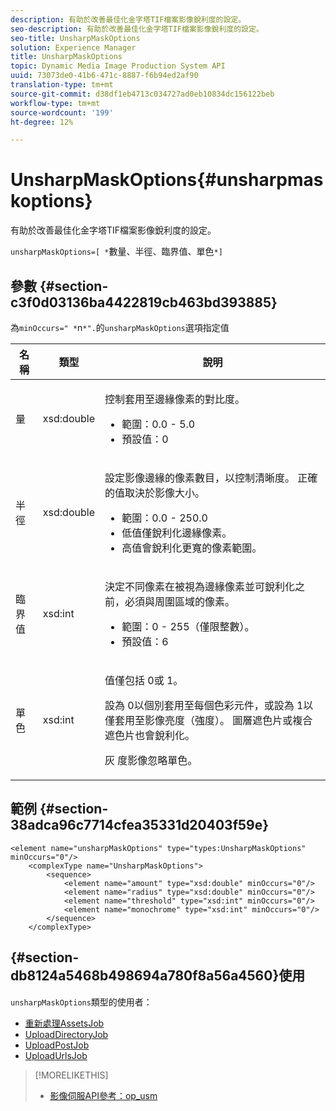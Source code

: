 ```yaml
---
description: 有助於改善最佳化金字塔TIF檔案影像銳利度的設定。
seo-description: 有助於改善最佳化金字塔TIF檔案影像銳利度的設定。
seo-title: UnsharpMaskOptions
solution: Experience Manager
title: UnsharpMaskOptions
topic: Dynamic Media Image Production System API
uuid: 73073de0-41b6-471c-8887-f6b94ed2af90
translation-type: tm+mt
source-git-commit: d38df1eb4713c034727ad0eb10834dc156122beb
workflow-type: tm+mt
source-wordcount: '199'
ht-degree: 12%

---
```



# UnsharpMaskOptions{#unsharpmaskoptions}

有助於改善最佳化金字塔TIF檔案影像銳利度的設定。

`unsharpMaskOptions=[ *`數量、半徑、臨界值、單色`*]`

## 參數 {#section-c3f0d03136ba4422819cb463bd393885}

為`minOccurs=" *`n`*".`的`unsharpMaskOptions`選項指定值

<table id="table_D1392963C5694969A9D546F82DB6F45C">
 <thead>
  <tr>
   <th colname="col1" class="entry"> 名稱 </th>
   <th colname="col2" class="entry"> 類型 </th>
   <th colname="col3" class="entry"> 說明 </th>
  </tr>
 </thead>
 <tbody>
  <tr>
   <td colname="col1"><span class="codeph"><span class="varname"> 量</span></span></td>
   <td colname="col2"><span class="codeph"> xsd:double</span></td>
   <td colname="col3"><p>控制套用至邊緣像素的對比度。 
     <ul id="ul_7AA17E354EE64BC4A5BEAE853FF17191">
      <li id="li_42FB21C7ED884E1DB03274130B8DCB10">範圍：0.0 - 5.0 </li>
      <li id="li_E980CAA1A9C54D60A121F21C964820FF">預設值：0 </li>
     </ul></p></td>
  </tr>
  <tr>
   <td colname="col1"><span class="codeph"><span class="varname"> 半徑</span></span></td>
   <td colname="col2"><span class="codeph"> xsd:double</span></td>
   <td colname="col3"><p>設定影像邊緣的像素數目，以控制清晰度。 正確的值取決於影像大小。 
     <ul id="ul_D4391CD407DE4B48AF4523EBD85D0D40">
      <li id="li_8AEF11A489484EFD91416F8A03C4DB25">範圍：0.0 - 250.0 </li>
      <li id="li_9F1D1B52AFBA46B8BDCDF99A21140002">低值僅銳利化邊緣像素。 </li>
      <li id="li_7D9FD8AA4899404283D7AB596364A4AF">高值會銳利化更寬的像素範圍。 </li>
     </ul></p></td>
  </tr>
  <tr>
   <td colname="col1"><span class="codeph"><span class="varname"> 臨界值</span></span></td>
   <td colname="col2"><span class="codeph"> xsd:int</span></td>
   <td colname="col3"><p>決定不同像素在被視為邊緣像素並可銳利化之前，必須與周圍區域的像素。 
     <ul id="ul_117E556E3ECF42CC878DD80D338D19CA">
      <li id="li_CFEE76DB78BF437E8463C9089486F8A6">範圍：0 - 255（僅限整數）。 </li>
      <li id="li_77113DC2698A4D48B11288718766E6A2">預設值：6 </li>
     </ul></p></td>
  </tr>
  <tr>
   <td colname="col1"><span class="codeph"><span class="varname"> 單色</span></span></td>
   <td colname="col2"><span class="codeph"> xsd:int</span></td>
   <td colname="col3"><p>值僅包括<span class="codeph"> 0</span>或<span class="codeph"> 1</span>。 </p><p>設為<span class="codeph"> 0</span>以個別套用至每個色彩元件，或設為<span class="codeph"> 1</span>以僅套用至影像亮度（強度）。 圖層遮色片或複合遮色片也會銳利化。 </p><p><span class="codeph"><span class="varname"> 灰</span></span> 度影像忽略單色。 </p></td>
  </tr>
 </tbody>
</table>

## 範例 {#section-38adca96c7714cfea35331d20403f59e}

```
<element name="unsharpMaskOptions" type="types:UnsharpMaskOptions" minOccurs="0"/>
    <complexType name="UnsharpMaskOptions">
        <sequence>
            <element name="amount" type="xsd:double" minOccurs="0"/>
            <element name="radius" type="xsd:double" minOccurs="0"/>
            <element name="threshold" type="xsd:int" minOccurs="0"/>
            <element name="monochrome" type="xsd:int" minOccurs="0"/>        
        </sequence>
    </complexType>
```

## {#section-db8124a5468b498694a780f8a56a4560}使用

`unsharpMaskOptions`類型的使用者：

* [重新處理AssetsJob](../../types/c-data-types/r-reprocess-assets-job.md#reference-a303f7832ae44fdab1dca7cc8bef3fa3)
* [UploadDirectoryJob](../../types/c-data-types/r-upload-directory-job.md#reference-e707ebf53b074c49ad983d1886e0bbb6)
* [UploadPostJob](../../types/c-data-types/r-upload-post-job.md#reference-bca2339b593f4637a687c33937215ef4)
* [UploadUrlsJob](../../types/c-data-types/r-upload-urls-job.md#reference-8e9bc895268c4321b233dbeadc990398)

>[!MORELIKETHIS]
>
>* [影像伺服API參考：op_usm](https://experienceleague.adobe.com/docs/dynamic-media-developer-resources/image-serving-api/image-serving-api/http-protocol-reference/command-reference/r-op-usm.html)


